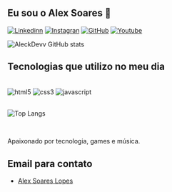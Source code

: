## Eu sou o Alex Soares 🫡

[![Linkedinn](https://img.shields.io/badge/LinkedIn-0077B5?style=for-the-badge&logo=linkedin&logoColor=white)](https://www.linkedin.com/in/alex-soares-lopes-448b79226/)
[![Instagran](https://img.shields.io/badge/Instagram-E4405F?style=for-the-badge&logo=instagram&logoColor=white)](https://www.instagram.com/aa_aleck/)
[![GitHub](https://img.shields.io/badge/GitHub-100000?style=for-the-badge&logo=github&logoColor=white)](https://github.com/AleckDevv)
[![Youtube](https://img.shields.io/badge/YouTube-FF0000?style=for-the-badge&logo=youtube&logoColor=white)](https://youtube.com/@aalecksetup?si=QAPWfE0TSZTLVhJ3)

![AleckDevv GitHub stats](https://github-readme-stats.vercel.app/api?username=AleckDevv&show_icons=true&theme=radical)

## Tecnologias que utilizo no meu dia

<div style="display: inline_block">
<br>
<img align="center" alt="html5" src="https://img.shields.io/badge/HTML5-E34F26?style=for-the-badge&logo=html5&logoColor=white"/>
<img align="center" alt="css3" src="https://img.shields.io/badge/CSS3-1572B6?style=for-the-badge&logo=css3&logoColor=white"/>
<img align="center" alt="javascript" src="https://img.shields.io/badge/JavaScript-F7DF1E?style=for-the-badge&logo=javascript&logoColor=black"/>
</div>

<br>

![Top Langs](https://github-readme-stats.vercel.app/api/top-langs/?username=AleckDevv&hide_progress=true)

<br>

Apaixonado por tecnologia, games e música.

## Email para contato
- [Alex Soares Lopes](https://mail.google.com/mail/u/2/#inbox?compose=CllgCJTGnLBKjxxDSQJjCWRwPGGDPLsZTjcXnTxNTDclDkspqmVKTnnrWWrGGHbNprcCGBBZlxV)
